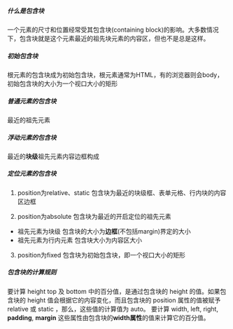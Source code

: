 ##### 什么是包含块
一个元素的尺寸和位置经常受其包含块(containing block)的影响。大多数情况下，包含块就是这个元素最近的祖先块元素的内容区，但也不是总是这样。

##### 初始包含块
根元素的包含块成为初始包含块，根元素通常为HTML，有的浏览器则会body，初始包含块的大小为一个视口大小的矩形

##### 普通元素的包含块
最近的祖先元素

##### 浮动元素的包含块
最近的**块级**祖先元素内容边框构成

##### 定位元素的包含块
1. position为relative、static
包含块为最近的块级框、表单元格、行内块的内容区边框

2. position为absolute
包含块为最近的开启定位的祖先元素
  - 祖先元素为块级
    包含块的大小为**边框**(不包括margin)界定的大小
  - 祖先元素为行内元素
    包含块大小为内容区大小

3. position为fixed
包含块为初始包含块，即一个视口大小的矩形


##### 包含块的计算规则
要计算 height top 及 bottom 中的百分值，是通过包含块的 height 的值。如果包含块的 height 值会根据它的内容变化，而且包含块的 position 属性的值被赋予 relative 或 static ，那么，这些值的计算值为 auto。
要计算 width, left, right, **padding**, **margin** 这些属性由包含块的**width属性**的值来计算它的百分值。

